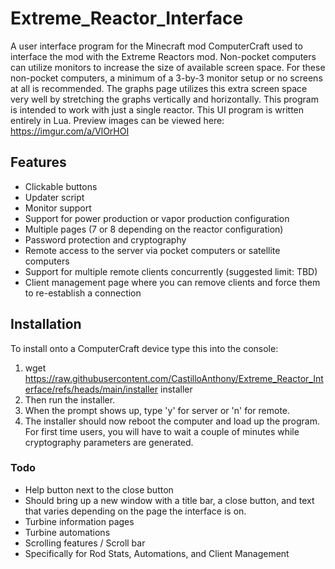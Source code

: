 # Extreme_Reactor_Interface
A user interface program for the Minecraft mod ComputerCraft used to interface the mod with the Extreme Reactors mod. Non-pocket computers can utilize monitors to increase the size of available screen space. For these non-pocket computers, a minimum of a 3-by-3 monitor setup or no screens at all is recommended. The graphs page utilizes this extra screen space very well by stretching the graphs vertically and horizontally. This program is intended to work with just a single reactor. This UI program is written entirely in Lua. Preview images can be viewed here: https://imgur.com/a/VlOrHOI

## Features
- Clickable buttons
- Updater script
- Monitor support
- Support for power production or vapor production configuration
- Multiple pages (7 or 8 depending on the reactor configuration)
- Password protection and cryptography
- Remote access to the server via pocket computers or satellite computers
- Support for multiple remote clients concurrently (suggested limit: TBD)
- Client management page where you can remove clients and force them to re-establish a connection

## Installation
To install onto a ComputerCraft device type this into the console: 
1. wget https://raw.githubusercontent.com/CastilloAnthony/Extreme_Reactor_Interface/refs/heads/main/installer installer
2. Then run the installer.
3. When the prompt shows up, type 'y' for server or 'n' for remote.
4. The installer should now reboot the computer and load up the program.
For first time users, you will have to wait a couple of minutes while cryptography parameters are generated.

### Todo
- Help button next to the close button
 - Should bring up a new window with a title bar, a close button, and text that varies depending on the page the interface is on.
- Turbine information pages
 - Turbine automations
- Scrolling features / Scroll bar
 - Specifically for Rod Stats, Automations, and Client Management